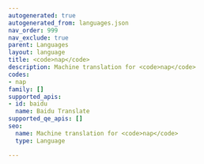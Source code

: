```yaml
---
autogenerated: true
autogenerated_from: languages.json
nav_order: 999
nav_exclude: true
parent: Languages
layout: language
title: <code>nap</code>
description: Machine translation for <code>nap</code>
codes:
- nap
family: []
supported_apis:
- id: baidu
  name: Baidu Translate
supported_qe_apis: []
seo:
  name: Machine translation for <code>nap</code>
  type: Language

---
```



